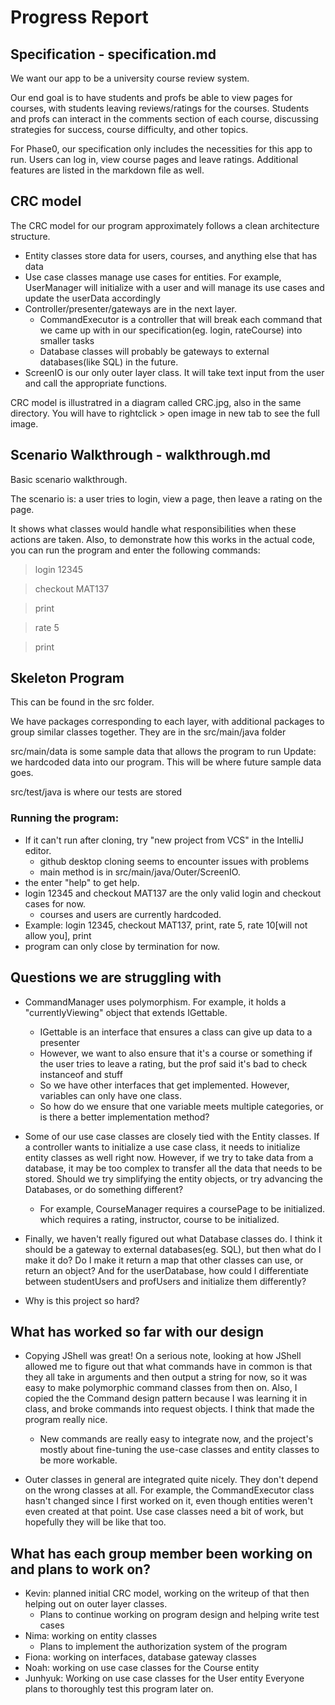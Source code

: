 # Progress Report

## Specification - specification.md

We want our app to be a university course review system.

Our end goal is to have students and profs be able to view pages for courses, with students leaving reviews/ratings
for the courses. Students and profs can interact in the comments section of each course, discussing strategies for success,
course difficulty, and other topics.

For Phase0, our specification only includes the necessities for this app to run. Users can log in, view course pages
and leave ratings. Additional features are listed in the markdown file as well.

## CRC model

The CRC model for our program approximately follows a clean architecture structure.

- Entity classes store data for users, courses, and anything else that has data
- Use case classes manage use cases for entities. For example, UserManager will initialize with a user and will manage its use cases and update the userData accordingly
- Controller/presenter/gateways are in the next layer. 
  - CommandExecutor is a controller that will break each command that we came up with in our specification(eg. login, rateCourse) into smaller tasks
  - Database classes will probably be gateways to external databases(like SQL) in the future.
- ScreenIO is our only outer layer class. It will take text input from the user and call the appropriate functions.

CRC model is illustratred in a diagram called CRC.jpg, also in the same directory. You will have to rightclick > open image in new tab to see the full image.

## Scenario Walkthrough - walkthrough.md

Basic scenario walkthrough.

The scenario is: a user tries to login, view a page, then leave a rating on the page.

It shows what classes would handle what responsibilities when these actions are taken. Also, to demonstrate how this works in the actual code, you can run the program and enter the following commands:

> login 12345

> checkout MAT137

> print

> rate 5

> print

## Skeleton Program

This can be found in the src folder.

We have packages corresponding to each layer, with additional packages to group similar classes together.
They are in the src/main/java folder

src/main/data is some sample data that allows the program to run
Update: we hardcoded data into our program. This will be where future sample data goes.

src/test/java is where our tests are stored

### Running the program:
- If it can't run after cloning, try "new project from VCS" in the IntelliJ editor.
  - github desktop cloning seems to encounter issues with problems
  - main method is in src/main/java/Outer/ScreenIO.
- the enter "help" to get help.
- login 12345 and checkout MAT137 are the only valid login and checkout cases for now.
  - courses and users are currently hardcoded.
- Example: login 12345, checkout MAT137, print, rate 5, rate 10[will not allow you], print
- program can only close by termination for now.

## Questions we are struggling with
- CommandManager uses polymorphism. For example, it holds a "currentlyViewing" object that extends IGettable.
  - IGettable is an interface that ensures a class can give up data to a presenter
  - However, we want to also ensure that it's a course or something if the user tries to leave a rating, but the prof said it's bad to check instanceof and stuff
  - So we have other interfaces that get implemented. However, variables can only have one class.
  - So how do we ensure that one variable meets multiple categories, or is there a better implementation method?

- Some of our use case classes are closely tied with the Entity classes. If a controller wants to initialize a use case class, it needs to initialize entity classes as well right now.
However, if we try to take data from a database, it may be too complex to transfer all the data that needs to be stored. Should we try simplifying
the entity objects, or try advancing the Databases, or do something different?
  - For example, CourseManager requires a coursePage to be initialized.
  which requires a rating, instructor, course to be initialized. 

- Finally, we haven't really figured out what Database classes do. I think it should be a gateway to external databases(eg. SQL),
but then what do I make it do? Do I make it return a map that other classes can use, or return an object? And for the userDatabase, how could I
differentiate between studentUsers and profUsers and initialize them differently?

- Why is this project so hard?

## What has worked so far with our design
- Copying JShell was great! On a serious note, looking at how JShell allowed me to figure out that what commands have in common
is that they all take in arguments and then output a string for now, so it was easy to make polymorphic command classes from then on.
Also, I copied the the Command design pattern because I was learning it in class, and broke commands into request objects. I think that made the program really nice.
  - New commands are really easy to integrate now, and the project's mostly about fine-tuning the use-case classes and entity classes to be more workable.

- Outer classes in general are integrated quite nicely. They don't depend on the wrong classes at all. For example, the CommandExecutor class hasn't changed since I first
worked on it, even though entities weren't even created at that point. Use case classes need a bit of work, but hopefully they will be like that too.

## What has each group member been working on and plans to work on?

- Kevin: planned initial CRC model, working on the writeup of that then helping out on outer layer classes.
  - Plans to continue working on program design and helping write test cases
- Nima: working on entity classes
  - Plans to implement the authorization system of the program
- Fiona: working on interfaces, database gateway classes
- Noah: working on use case classes for the Course entity
- Junhyuk: Working on use case classes for the User entity
Everyone plans to thoroughly test this program later on.
